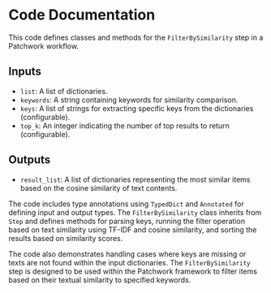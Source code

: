# Code Documentation

This code defines classes and methods for the `FilterBySimilarity` step in a Patchwork workflow.

## Inputs
- `list`: A list of dictionaries.
- `keywords`: A string containing keywords for similarity comparison.
- `keys`: A list of strings for extracting specific keys from the dictionaries (configurable).
- `top_k`: An integer indicating the number of top results to return (configurable).

## Outputs
- `result_list`: A list of dictionaries representing the most similar items based on the cosine similarity of text contents.

The code includes type annotations using `TypedDict` and `Annotated` for defining input and output types. The `FilterBySimilarity` class inherits from `Step` and defines methods for parsing keys, running the filter operation based on text similarity using TF-IDF and cosine similarity, and sorting the results based on similarity scores.

The code also demonstrates handling cases where keys are missing or texts are not found within the input dictionaries. The `FilterBySimilarity` step is designed to be used within the Patchwork framework to filter items based on their textual similarity to specified keywords.